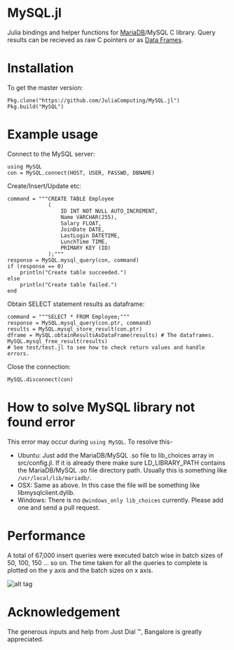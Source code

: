 MySQL.jl
======

Julia bindings and helper functions for [MariaDB](https://mariadb.org/)/MySQL C library. 
Query results can be recieved as raw C pointers or as [Data Frames](https://github.com/JuliaStats/DataFrames.jl).

# Installation

To get the master version:
```
Pkg.clone("https://github.com/JuliaComputing/MySQL.jl")
Pkg.build("MySQL")
```

# Example usage

Connect to the MySQL server:
```
using MySQL
con = MySQL.connect(HOST, USER, PASSWD, DBNAME)
```

Create/Insert/Update etc:
```
command = """CREATE TABLE Employee
             (
                 ID INT NOT NULL AUTO_INCREMENT,
                 Name VARCHAR(255),
                 Salary FLOAT,
                 JoinDate DATE,
                 LastLogin DATETIME,
                 LunchTime TIME,
                 PRIMARY KEY (ID)
             );"""
response = MySQL.mysql_query(con, command)
if (response == 0)
    println("Create table succeeded.")
else
    println("Create table failed.")
end
```

Obtain SELECT statement results as dataframe:
```
command = """SELECT * FROM Employee;"""
response = MySQL.mysql_query(con.ptr, command)
results = MySQL.mysql_store_result(con.ptr)
dframe = MySQL.obtainResultsAsDataFrame(results) # The dataframes.
MySQL.mysql_free_result(results)
# See test/test.jl to see how to check return values and handle errors.
```

Close the connection:
```
MySQL.disconnect(con)
```

# How to solve MySQL library not found error

This error may occur during `using MySQL`. To resolve this-
* Ubuntu: Just add the MariaDB/MySQL .so file to lib_choices array in src/config.jl. If it is already there 
make sure LD_LIBRARY_PATH contains the MariaDB/MySQL .so file directory path. Usually this is something like 
`/usr/local/lib/mariadb/`.
* OSX: Same as above. In this case the file will be something like libmysqlclient.dylib.
* Windows: There is no `@windows_only lib_choices` currently. Please add one and send a pull request.

# Performance

A total of 67,000 insert queries were executed batch wise in batch sizes of 50, 100, 150 ... so on.
 The time taken for all the queries to complete is plotted on the y axis and the batch sizes on x axis.

![alt tag](https://raw.githubusercontent.com/nkottary/nishanth.github.io/master/plot.png)

# Acknowledgement

The generous inputs and help from Just Dial &trade;, Bangalore is greatly appreciated.
